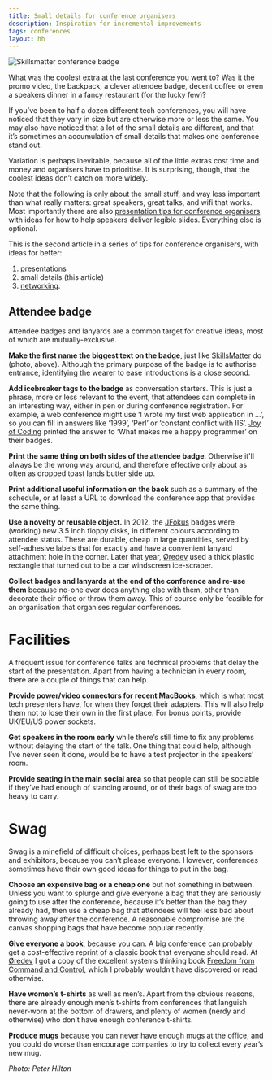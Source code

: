 ```yaml
---
title: Small details for conference organisers
description: Inspiration for incremental improvements
tags: conferences
layout: hh
---
```


![Skillsmatter conference badge](conference-badge-skillsmatter.jpg)

What was the coolest extra at the last conference you went to? Was it the promo video, the backpack, a clever attendee badge, decent coffee or even a speakers dinner in a fancy restaurant (for the lucky few)?

If you’ve been to half a dozen different tech conferences, you will have noticed that they vary in size but are otherwise more or less the same. You may also have noticed that a lot of the small details are different, and that it’s sometimes an accumulation of small details that makes one conference stand out.

Variation is perhaps inevitable, because all of the little extras cost time and money and organisers have to prioritise. It is surprising, though, that the coolest ideas don’t catch on more widely.

Note that the following is only about the small stuff, and way less important than what really matters: great speakers, great talks, and wifi that works. Most importantly there are also [presentation tips for conference organisers](conference-organiser-tips-slides) with ideas for how to help speakers deliver legible slides. Everything else is optional.

This is the second article in a series of tips for conference organisers, with ideas for better:

1. [presentations](conference-organiser-tips-slides)
2. small details (this article)
3. [networking](conference-organiser-tips-networking).


## Attendee badge

Attendee badges and lanyards are a common target for creative ideas, most of which are mutually-exclusive.

**Make the first name the biggest text on the badge**, just like [SkillsMatter](https://skillsmatter.com/) do (photo, above). Although the primary purpose of the badge is to authorise entrance, identifying the wearer to ease introductions is a close second.

**Add icebreaker tags to the badge** as conversation starters. This is just a phrase, more or less relevant to the event, that attendees can complete in an interesting way, either in pen or during conference registration. For example, a web conference might use ‘I wrote my first web application in …’, so you can fill in answers like ‘1999’, ‘Perl’ or ‘constant conflict with IIS’. [Joy of Coding](http://joyofcoding.org/) printed the answer to ‘What makes me a happy programmer’ on their badges.

**Print the same thing on both sides of the attendee badge**. Otherwise it'll always be the wrong way around, and therefore effective only about as often as dropped toast lands butter side up.

**Print additional useful information on the back** such as a summary of the schedule, or at least a URL to download the conference app that provides the same thing.

**Use a novelty or reusable object.** In 2012, the [JFokus](http://www.jfokus.se/) badges were (working) new 3.5 inch floppy disks, in different colours according to attendee status. These are durable, cheap in large quantities, served by self-adhesive labels that for exactly and have a convenient lanyard attachment hole in the corner. Later that year, [Øredev](http://oredev.org/) used a thick plastic rectangle that turned out to be a car windscreen ice-scraper.

**Collect badges and lanyards at the end of the conference and re-use them** because no-one ever does anything else with them, other than decorate their office or throw them away. This of course only be feasible for an organisation that organises regular conferences.


# Facilities

A frequent issue for conference talks are technical problems that delay the start of the presentation. Apart from having a technician in every room, there are a couple of things that can help.

**Provide power/video connectors for recent MacBooks**, which is what most tech presenters have, for when they forget their adapters. This will also help them not to lose their own in the first place. For bonus points, provide UK/EU/US power sockets.

**Get speakers in the room early** while there’s still time to fix any problems without delaying the start of the talk. One thing that could help, although I’ve never seen it done, would be to have a test projector in the speakers’ room.

**Provide seating in the main social area** so that people can still be sociable if they’ve had enough of standing around, or of their bags of swag are too heavy to carry.


# Swag

Swag is a minefield of difficult choices, perhaps best left to the sponsors and exhibitors, because you can’t please everyone. However, conferences sometimes have their own good ideas for things to put in the bag.

**Choose an expensive bag or a cheap one** but not something in between. Unless you want to splurge and give everyone a bag that they are seriously going to use after the conference, because it’s better than the bag they already had, then use a cheap bag that attendees will feel less bad about throwing away after the conference. A reasonable compromise are the canvas shopping bags that have become popular recently.

**Give everyone a book**, because you can. A big conference can probably get a cost-effective reprint of a classic book that everyone should read. At [Øredev](http://oredev.org/) I got a copy of the excellent systems thinking book [Freedom from Command and Control](http://www.systemsthinking.co.uk/5-3.asp#7), which I probably wouldn’t have discovered or read otherwise.

**Have women’s t-shirts** as well as men’s. Apart from the obvious reasons, there are already enough men’s t-shirts from conferences that languish never-worn at the bottom of drawers, and plenty of women (nerdy and otherwise) who don’t have enough conference t-shirts.

**Produce mugs** because you can never have enough mugs at the office, and you could do worse than encourage companies to try to collect every year’s new mug.


_Photo: Peter Hilton_